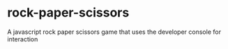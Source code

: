 # rock-paper-scissors

A javascript rock paper scissors game that uses the developer console for interaction
